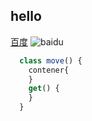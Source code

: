 ## hello
[百度](www.baidu.com)
![baidu](http://www.baidu.com/img/bdlogo.gif)

```javascript
  class move() {
    contener{
    }
    get() {
    }
  }
  
```
